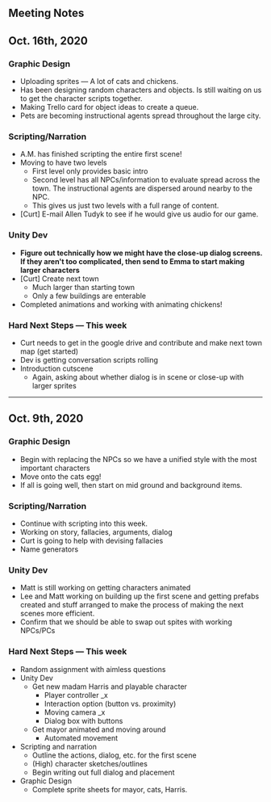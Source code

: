 ## Meeting Notes



## Oct. 16th, 2020

### Graphic Design

* Uploading sprites — A lot of cats and chickens. 
* Has been designing random characters and objects. Is still waiting on us to get the character scripts together. 
* Making Trello card for object ideas to create a queue.
* Pets are becoming instructional agents spread throughout the large city.  

### Scripting/Narration

* A.M. has finished scripting the entire first scene! 
* Moving to have two levels
  * First level only provides basic intro
  * Second level has all NPCs/information to evaluate spread across the town. The instructional agents are dispersed around nearby to the NPC. 
  * This gives us just two levels with a full range of content. 
* [Curt] E-mail Allen Tudyk to see if he would give us audio for our game. 

### Unity Dev

* **Figure out technically how we might have the close-up dialog screens. If they aren't too complicated, then send to Emma to start making larger characters**
* [Curt] Create next town
  * Much larger than starting town 
  * Only a few buildings are enterable
* Completed animations and working with animating chickens! 

### Hard Next Steps — This week

* Curt needs to get in the google drive and contribute and make next town map (get started)
* Dev is getting conversation scripts rolling
* Introduction cutscene
  * Again, asking about whether dialog is in scene or close-up with larger sprites



---

## Oct. 9th, 2020 

### Graphic Design

* Begin with replacing the NPCs so we have a unified style with the most important characters
* Move onto the cats egg! 
* If all is going well, then start on mid ground and background items. 

### Scripting/Narration

* Continue with scripting into this week. 
* Working on story, fallacies, arguments, dialog
* Curt is going to help with devising fallacies
* Name generators

### Unity Dev

* Matt is still working on getting characters animated
* Lee and Matt working on building up the first scene and getting prefabs created and stuff arranged to make the process of making the next scenes more efficient.  
* Confirm that we should be able to swap out spites with working NPCs/PCs



### Hard Next Steps — This week

* Random assignment with aimless questions
* Unity Dev
  * Get new madam Harris and playable character
    * Player controller _x
    * Interaction option (button vs. proximity)
    * Moving camera _x
    * Dialog box with buttons
  * Get mayor animated and moving around
    * Automated movement
* Scripting and narration
  * Outline the actions, dialog, etc. for the first scene
  * (High) character sketches/outlines
  * Begin writing out full dialog and placement
* Graphic Design
  * Complete sprite sheets for mayor, cats, Harris. 



